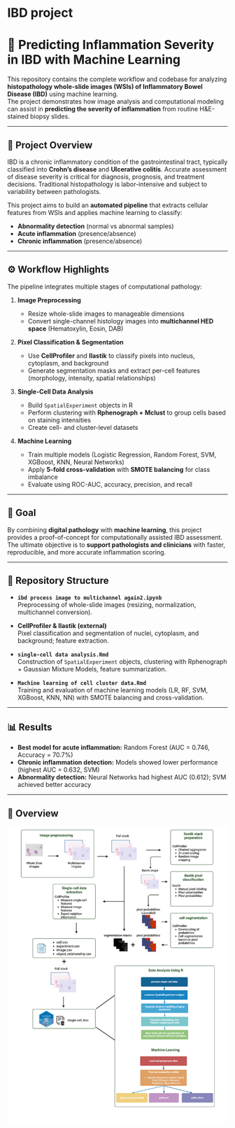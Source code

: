 # IBD project
# 🔬 Predicting Inflammation Severity in IBD with Machine Learning

This repository contains the complete workflow and codebase for analyzing **histopathology whole-slide images (WSIs) of Inflammatory Bowel Disease (IBD)** using machine learning.  
The project demonstrates how image analysis and computational modeling can assist in **predicting the severity of inflammation** from routine H&E-stained biopsy slides.

---

## 📌 Project Overview
IBD is a chronic inflammatory condition of the gastrointestinal tract, typically classified into **Crohn’s disease** and **Ulcerative colitis**. Accurate assessment of disease severity is critical for diagnosis, prognosis, and treatment decisions. Traditional histopathology is labor-intensive and subject to variability between pathologists.  

This project aims to build an **automated pipeline** that extracts cellular features from WSIs and applies machine learning to classify:  
- **Abnormality detection** (normal vs abnormal samples)  
- **Acute inflammation** (presence/absence)  
- **Chronic inflammation** (presence/absence)  

---

## ⚙️ Workflow Highlights
The pipeline integrates multiple stages of computational pathology:

1. **Image Preprocessing**  
   - Resize whole-slide images to manageable dimensions  
   - Convert single-channel histology images into **multichannel HED space** (Hematoxylin, Eosin, DAB)  

2. **Pixel Classification & Segmentation**  
   - Use **CellProfiler** and **Ilastik** to classify pixels into nucleus, cytoplasm, and background  
   - Generate segmentation masks and extract per-cell features (morphology, intensity, spatial relationships)  

3. **Single-Cell Data Analysis**  
   - Build `SpatialExperiment` objects in R  
   - Perform clustering with **Rphenograph + Mclust** to group cells based on staining intensities  
   - Create cell- and cluster-level datasets  

4. **Machine Learning**  
   - Train multiple models (Logistic Regression, Random Forest, SVM, XGBoost, KNN, Neural Networks)  
   - Apply **5-fold cross-validation** with **SMOTE balancing** for class imbalance  
   - Evaluate using ROC-AUC, accuracy, precision, and recall  

---

## 🎯 Goal
By combining **digital pathology** with **machine learning**, this project provides a proof-of-concept for computationally assisted IBD assessment. The ultimate objective is to **support pathologists and clinicians** with faster, reproducible, and more accurate inflammation scoring.

---

## 📂 Repository Structure
- **`ibd process image to multichannel again2.ipynb`**  
  Preprocessing of whole-slide images (resizing, normalization, multichannel conversion).

- **CellProfiler & Ilastik (external)**  
  Pixel classification and segmentation of nuclei, cytoplasm, and background; feature extraction.

- **`single-cell data analysis.Rmd`**  
  Construction of `SpatialExperiment` objects, clustering with Rphenograph + Gaussian Mixture Models, feature summarization.

- **`Machine learning of cell cluster data.Rmd`**  
  Training and evaluation of machine learning models (LR, RF, SVM, XGBoost, KNN, NN) with SMOTE balancing and cross-validation.

---

## 📊 Results
- **Best model for acute inflammation:** Random Forest (AUC = 0.746, Accuracy = 70.7%)  
- **Chronic inflammation detection:** Models showed lower performance (highest AUC = 0.632, SVM)  
- **Abnormality detection:** Neural Networks had highest AUC (0.612); SVM achieved better accuracy  


---
## 🧭 Overview
![Workflow diagram](flow_chart.png)


